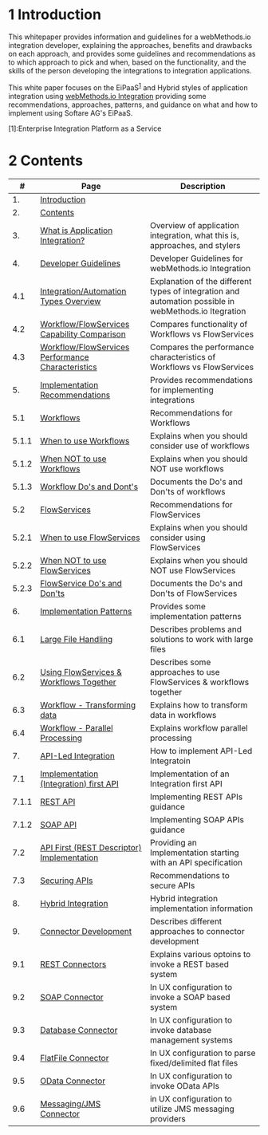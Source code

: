 # 1 Introduction

This whitepaper provides information and guidelines for a webMethods.io integration developer, explaining the approaches, benefits and drawbacks on each approach, and provides some guidelines and recommendations as to which approach to pick and when, based on the functionality, and the skills of the person developing the integrations to integration applications.

This white paper focuses on the EiPaaS<sup>[1](#EiPaaSs-1)</sup> and Hybrid styles of application integration using [webMethods.io Integration](https://www.softwareag.com/en_corporate/platform/integration-apis/api-integration-platform.html) providing some recommendations, approaches, patterns, and guidance on what and how to implement using Softare AG's EiPaaS.

<a name="EiPaaSs-1">[1]</a>:Enterprise Integration Platform as a Service

# 2 Contents

| #     | Page                                                                                                | Description                                                                                           |
| ----- | --------------------------------------------------------------------------------------------------- | ----------------------------------------------------------------------------------------------------- |
| 1.    | [Introduction](#1-introduction)                                                                        |                                                                                                       |
| 2.    | [Contents](#2-contents)                                                                                |                                                                                                       |
| 3.    | [What is Application Integration?](3-what-is-application-integration.md)        | Overview of application integration, what this is, approaches, and stylers                            |
| 4.    | [Developer Guidelines](4-developer-guidelines.md)                               | Developer Guidelines for webMethods.io Integration                                                    |
| 4.1   | [Integration/Automation Types Overview](4-developer-guidelines.md)              | Explanation of the different types of integration and automation possible in webMethods.io Itegration |
| 4.2   | [Workflow/FlowServices Capability Comparison](4-developer-guidelines.md)        | Compares functionality of Workflows vs FlowServices                                                   |
| 4.3   | [Workflow/FlowServices Performance Characteristics](4-developer-guidelines.md)  | Compares the performance characteristics of Workflows vs FlowServices                                 |
| 5.    | [Implementation Recommendations](5-implementation-recommendations.md)           | Provides recommendations for implementing integrations                                                |
| 5.1   | [Workflows](5-implementation-recommendations.md)                                | Recommendations for Workflows                                                                         |
| 5.1.1 | [When to use Workflows](5-implementation-recommendations.md)                    | Explains when you should consider use of workflows                                                    |
| 5.1.2 | [When NOT to use Workflows](5-implementation-recommendations.md)                | Explains when you should NOT use workflows                                                            |
| 5.1.3 | [Workflow Do&#39;s and Dont&#39;s](5-implementation-recommendations.md)         | Documents the Do's and Don'ts of workflows                                                            |
| 5.2   | [FlowServices](5-implementation-recommendations.md)                             | Recommendations for FlowServices                                                                      |
| 5.2.1 | [When to use FlowServices](5-implementation-recommendations.md)                 | Explains when you should consider using FlowServices                                                  |
| 5.2.2 | [When NOT to use FlowServices](5-implementation-recommendations.md)             | Explains when you should NOT use FlowServices                                                         |
| 5.2.3 | [FlowService Do&#39;s and Don&#39;ts](5-implementation-recommendations.md)      | Documents the Do's and Don'ts of FlowServices                                                         |
| 6.    | [Implementation Patterns](6-implementation-patterns.md#6)                       | Provides some implementation patterns                                                                 |
| 6.1   | [Large File Handling](6-implementation-patterns.md#6.1)                         | Describes problems and solutions to work with large files                                             |
| 6.2   | [Using FlowServices &amp; Workflows Together](6-implementation-patterns.md#6.2) | Describes some approaches to use FlowServices & workflows together                                    |
| 6.3   | [Workflow - Transforming data](6-implementation-patterns.md#6.3)                | Explains how to transform data in workflows                                                           |
| 6.4   | [Workflow - Parallel Processing](6-implementation-patterns.md#6.4)              | Explains workflow parallel processing                                                                 |
| 7.    | [API-Led Integration](7-API-led-integration.md#7)                               | How to implement API-Led Integratoin                                                                  |
| 7.1   | [Implementation (Integration) first API](7-API-led-integration.md#7.1)          | Implementation of an Integration first API                                                            |
| 7.1.1 | [REST API](7-API-led-integration.md#7.1.1)                                      | Implementing REST APIs guidance                                                                       |
| 7.1.2 | [SOAP API](7-API-led-integration.md#7.1.2)                                      | Implementing SOAP APIs guidance                                                                       |
| 7.2   | [API First (REST Descriptor) Implementation](7-API-led-integration.md#7.2)      | Providing an Implementation starting with an API specification                                        |
| 7.3   | [Securing APIs](7-API-led-integration.md#7.3)                                   | Recommendations to secure APIs                                                                        |
| 8.    | [Hybrid Integration](8-hybrid-integration.md)                                   | Hybrid integration implementation information                                                         |
| 9.    | [Connector Development](9-connector-development.md)                             | Describes different approaches to connector development                                               |
| 9.1   | [REST Connectors](9-connector-development.md#9.1)                               | Explains various optoins to invoke a REST based system                                                |
| 9.2   | [SOAP Connector](9-connector-development.md#9.2)                                | In UX configuration to invoke a SOAP based system                                                     |
| 9.3   | [Database Connector](9-connector-development.md#9.3)                            | In UX configuration to invoke database management systems                                             |
| 9.4   | [FlatFile Connector](9-connector-development.md#9.4)                            | In UX configuration to parse fixed/delimited flat files                                               |
| 9.5   | [OData Connector](9-connector-development.md#9.5)                               | In UX configuration to invoke OData APIs                                                              |
| 9.6   | [Messaging/JMS Connector](9-connector-development.md#9.6)                       | in UX configuration to utilize JMS messaging providers                                                |
